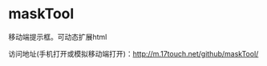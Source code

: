 # maskTool
移动端提示框。可动态扩展html

访问地址(手机打开或模拟移动端打开)：<a href="http://m.17touch.net/github/maskTool/">http://m.17touch.net/github/maskTool/</a>
